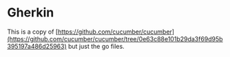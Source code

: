 # Gherkin

This is a copy of [https://github.com/cucumber/cucumber](https://github.com/cucumber/cucumber/tree/0e63c88e101b29da3f69d95b395197a486d25963) but just the go files.
